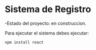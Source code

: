 <h1>Sistema de Registro</h1>

-Estado del proyecto: en construccion.

Para ejecutar el sistema debes ejecutar:

`npm install react`
